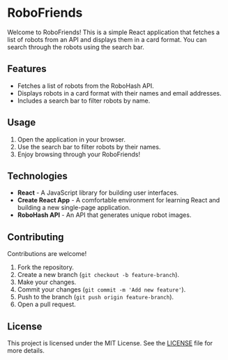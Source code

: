 # RoboFriends

Welcome to RoboFriends! This is a simple React application that fetches a list of robots from an API and displays them in a card format. You can search through the robots using the search bar.

## Features

- Fetches a list of robots from the RoboHash API.
- Displays robots in a card format with their names and email addresses.
- Includes a search bar to filter robots by name.

## Usage

1. Open the application in your browser.
2. Use the search bar to filter robots by their names.
3. Enjoy browsing through your RoboFriends!

## Technologies

- **React** - A JavaScript library for building user interfaces.
- **Create React App** - A comfortable environment for learning React and building a new single-page application.
- **RoboHash API** - An API that generates unique robot images.

## Contributing

Contributions are welcome!

1. Fork the repository.
2. Create a new branch (`git checkout -b feature-branch`).
3. Make your changes.
4. Commit your changes (`git commit -m 'Add new feature'`).
5. Push to the branch (`git push origin feature-branch`).
6. Open a pull request.

## License

This project is licensed under the MIT License. See the [LICENSE](LICENSE) file for more details.